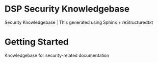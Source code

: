 # DSP Security Knowledgebase 

Security Knowledgebase | This generated using Sphinx + reStructuredtxt

# Getting Started 

Knowledgebase for security-related documentation

